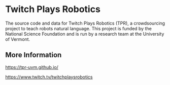 # Twitch Plays Robotics
The source code and data for Twitch Plays Robotics (TPR), a crowdsourcing project to teach robots natural language. This project is funded by the National Science Foundation and is run by a research team at the University of Vermont. 

## More Information

https://tpr-uvm.github.io/

https://www.twitch.tv/twitchplaysrobotics
